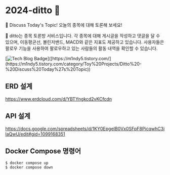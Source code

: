 # 2024-ditto :monocle_face:
:seedling: Discuss Today's Topic! 오늘의 종목에 대해 토론해 보세요!

:seedling: ditto는 종목 토론방 서비스입니다.
각 종목에 대해 게시글을 작성하고 댓글을 달 수 있으며,
이동평균선, 볼린저밴드, MACD와 같은 지표도 제공하고 있습니다.
사용자들은 팔로우 기능을 사용하여 팔로우하고 있는 사람들의 활동 내역을 확인할 수 있습니다.

[![Tech Blog Badge](http://img.shields.io/badge/-Tech%20blog-black?style=flat-square&logo=github&link=[https://m1ndy5.tistory.com/](https://m1ndy5.tistory.com/category/Toy%20Projects/Ditto%20-%20Discuss%20Today%27s%20Topic))]([https://m1ndy5.tistory.com/](https://m1ndy5.tistory.com/category/Toy%20Projects/Ditto%20-%20Discuss%20Today%27s%20Topic))


## ERD 설계
https://www.erdcloud.com/d/YBTYngkcd2vKCfcdn

## API 설계
https://docs.google.com/spreadsheets/d/1KY0EpgeIB0Vx0SFpF8PicqwhC3ilaQwU/edit#gid=1099168351

## Docker Compose 명령어
```
$ docker compose up
$ docker compose down
```
